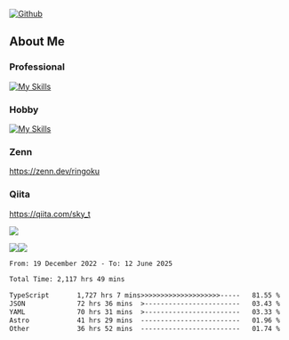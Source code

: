 [![Github](https://img.shields.io/github/followers/skyt-a?label=Follow&style=social)](https://github.com/skyt-a)

## About Me
### Professional
[![My Skills](https://skillicons.dev/icons?i=react,ts,js,nodejs,java,graphql,firebase,githubactions&theme=light)](https://skillicons.dev)
### Hobby
[![My Skills](https://skillicons.dev/icons?i=unity,rust,py&theme=light)](https://skillicons.dev)

### Zenn
https://zenn.dev/ringoku
### Qiita
https://qiita.com/sky_t


![](https://github-profile-summary-cards.vercel.app/api/cards/profile-details?username=skyt-a&theme=default)

![](https://github-profile-summary-cards.vercel.app/api/cards/repos-per-language?username=skyt-a&theme=default)![](https://github-profile-summary-cards.vercel.app/api/cards/stats?username=RinGoku&theme=default)

<!--START_SECTION:waka-->

```txt
From: 19 December 2022 - To: 12 June 2025

Total Time: 2,117 hrs 49 mins

TypeScript       1,727 hrs 7 mins>>>>>>>>>>>>>>>>>>>>-----   81.55 %
JSON             72 hrs 36 mins  >------------------------   03.43 %
YAML             70 hrs 31 mins  >------------------------   03.33 %
Astro            41 hrs 29 mins  -------------------------   01.96 %
Other            36 hrs 52 mins  -------------------------   01.74 %
```

<!--END_SECTION:waka-->
